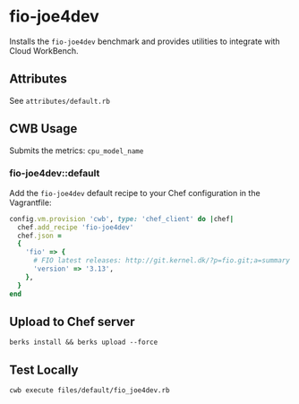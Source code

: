 # fio-joe4dev

Installs the `fio-joe4dev` benchmark and provides utilities to integrate with Cloud WorkBench.

## Attributes

See `attributes/default.rb`

## CWB Usage

Submits the metrics: `cpu_model_name`

### fio-joe4dev::default

Add the `fio-joe4dev` default recipe to your Chef configuration in the Vagrantfile:

```ruby
config.vm.provision 'cwb', type: 'chef_client' do |chef|
  chef.add_recipe 'fio-joe4dev'
  chef.json =
  {
    'fio' => {
      # FIO latest releases: http://git.kernel.dk/?p=fio.git;a=summary
      'version' => '3.13',
    },
  }
end
```

## Upload to Chef server

`berks install && berks upload --force`

## Test Locally

`cwb execute files/default/fio_joe4dev.rb`
